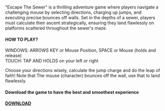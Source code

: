 "Escape The Sewer" is a thrilling adventure game where players navigate a challenging mouse by selecting directions, charging up jumps, and executing precise bounces off walls. Set in the depths of a sewer, players must calculate their ascent strategically, ensuring they land flawlessly on platforms scattered throughout the sewer's maze.

#### **HOW TO PLAY?**

WINDOWS: ARROWS KEY or Mouse Position, SPACE or Mouse (holds and release)  
TOUCH: TAP AND HOLDS on your left or right

Choose your directions wisely, calculate the jump charge and do the leap of faith! Note that The mouse (character) bounces off the wall, use that to land flawlessly.

#### Download the game to have the best and smoothest experience

#### [DOWNLOAD](https://keyyard.itch.io/escape-the-sewer)
